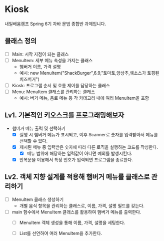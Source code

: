 # Kiosk
 내일배움캠프 Spring 6기 자바 문법 종합반 과제입니다.
## 클래스 정의
- [ ] Main: 시작 지점이 되는 클래스
- [ ] MenuItem: 세부 메뉴 속성을 가지는 클래스
  - 햄버거 이름, 가격 설명
  - 예시: new MenuItem("ShackBurger",6.9,"토마토,양상추,쉑소스가 토핑된 치즈버거")
- [ ] Kiosk: 프로그램 순서 및 흐름 제어를 담당하는 클래스
- [ ] Menu: MenuItem 클래스를 관리하는 클래스
  - 예시: 버거 메뉴, 음료 메뉴 등 각 카테고리 내에 여러 MenuItem을 포함
## Lv1. 기본적인 키오스크를 프로그래밍해보자
- 햄버거 메뉴 출력 및 선택하기
  - [x] 실행 시 햄버거 메뉴가 표시되고, 이후 Scanner로 숫자를 입력받아서 메뉴를 선택할 수 있다.
  - [x] 제시된 메뉴 중 입력받은 숫자에 따라 다른 로직을 실행하는 코드를 작성한다.
    - [x] 메뉴 범위에 해당하는 입력값이 아니면 예외를 발생시킨다.
  - [x] 반복문을 이용해서 특정 번호가 입력되면 프로그램을 종료한다.
## Lv2. 객체 지향 설계를 적용해 햄버거 메뉴를 클래스로 관리하기
- [ ] MenuItem 클래스 생성하기
  - 개별 음식 항목을 관리하는 클래스로, 이름, 가격, 설명 필드를 갖는다.
- [ ] main 함수에서 MenuItem 클래스를 활용하여 햄버거 메뉴를 출력한다.
  - [ ] MenuItem 객체 생성을 통해 이름, 가격, 설명을 세팅한다.
  - [ ] List를 선언하여 여러 MenuItem을 추가한다.


